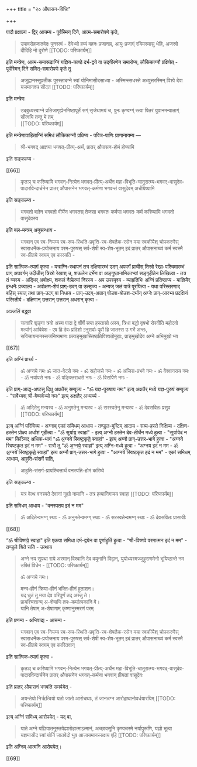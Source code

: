 +++
title = "२० औपासन-विधिः"

+++

पादौ प्रक्षाल्य - द्विर् आचम्य - पूर्वस्मिन् दिने, आत्म-समारोपणे कृते, 

> उपावरोहजातवेदः पुनस्त्वं - देवेभ्यो हव्यं वहनः प्रजानन्न्, आयुः प्रजाग्ं रयिमस्मासु धेहि, अजस्रो दीदिहि नो दुरोणे
[[TODO: परिष्कार्यम्]]

इति मन्त्रेण, आत्म-समारूढाग्निं यज्ञिय-काष्ठे दर्भ-द्वये वा उद्गीरणेन समारोप्य, लौकिकाग्नौ प्रक्षिपेत् - पूर्वस्मिन् दिने समित्-समारोपणे कृते तु 

> अजुह्वानस्सुप्रतीकः पुरस्तादग्ने स्वां योनिमासीदसाध्या - अस्मिन्त्सधस्ते अध्युत्तरस्मिन् विश्वे देवा यजमानश्च सीदत
[[TODO: परिष्कार्यम्]]

इति मन्त्रेण 

> उद्बुध्यस्वाग्ने प्रतिजागृह्येनमिष्टापूर्ते सग्ं सृजेथामयं च, पुनः कृण्वग्ग्ं स्त्वा पितरं युवानमन्वाताग्ं सीत्वयि तन्तु मे तम्   
[[TODO: परिष्कार्यम्]]

इति मन्त्रेणावाहिताग्निं समिधं लौकिकाग्नौ प्रक्षिप्य - पवित्र-पाणिः प्राणानायम्य —

> श्री-भगवद् आज्ञया भगवत्-प्रीत्य्-अर्थं, प्रातर् औपासन-होमं होष्यामि 

इति सङ्कल्प्य - 

[[66]]

> कृतञ् च करिष्यामि भगवन्-नित्येन भगवत्-प्रीत्य्-अर्थेन महा-विभूति-चातुरात्म्य-भगवद्-वासुदेव-पादारविन्दार्चनेन प्रातर् औपासनेन भगवत्-कर्मणा भगवन्तं वासुदेवम् अर्चयिष्यामि 

इति सङ्कल्प्य -

> भगवतो बलेन भगवतो वीर्येण भगवतस् तेजसा भगवतः कर्मणा भगवतः कर्म करिष्यामि भगवतो वासुदेवस्य  

इति बल-मन्त्रम् अनुसन्धाय - 

> भगवान् एव स्व-नियम्य स्व-रूप-स्थिति-प्रवृत्ति-स्व-शेषतैक-रसेन मया स्वकीयैश् चोपकरणैस् स्वाराधनैक-प्रयोजनाय परम-पुरुषस् सर्व-शेषी स्व-शेष-भूतम् इदं प्रातर् औपासनाख्यं कर्म स्वस्मै स्व-प्रीतये स्वयम् एव कारयति -

इति सात्विक-त्यागं कृत्वा - यत्राग्नि-स्थापनं तत्र दक्षिणारम्भं उदग् अपवर्गं प्राचीस् तिस्रो रेखाः पश्चिमारम्भं प्राग् अपवर्गम् उदीचीस् त्रिस्रो रेखाश् च, शकलेन दर्भेण वा अङ्गुष्ठानामिकाभ्यां सङ्गृहीतेन लिखित्वा - तत्र तं न्यस्य - अद्भिर् अवोक्ष्य, शकलं नैर्ऋत्यां निरस्य - अप उपस्पृश्य - व्याहृतिभिः अग्निं प्रतिष्ठाप्य - याज्ञियैर् इन्धनैः प्रज्वाल्य -  अवोक्षण-शेषं प्राग्-उदग् वा उत्सृज्य - अन्यज् जलं पात्रे पूरयित्वा - यथा परिस्तरणाद् बहिस् स्यात् तथा प्राग्-उदग् वा निधाय - प्राग्-उदग्-अग्रान् षोडश-षोडश-दर्भान् अग्नेः प्राग्-आरभ्य प्रदक्षिणं परिस्तीर्य - दक्षिणान् उत्तरान् उत्तरान् अधरान् कृत्वा - 

अञ्जलिं बद्ध्वा

> चत्वारि शृङ्गा त्रयो अस्य पादा द्वे शीर्षे सप्त हस्तासो अस्य, त्रिधा बद्धो वृषभो रोरवीति महोदवो मर्त्याग्ं आविवेश - एष हि देवः प्रदिशो ऽनुसर्वाः पूर्वो हि जातस्स उ गर्भे अन्तः, सविजायमानस्सजनिष्यमाणः प्रत्यङ्मुखास्तिष्ठतिविश्वतोमुखः, प्राङ्मुखोदेव अग्ने अभिमुखो भव

[[67]]

इति अग्निं प्रार्थ्य - 

> ॐ अग्नये नमः ॐ जात-वेदसे नमः - ॐ सहोजसे नमः - ॐ  अजिरा-प्रभवे नमः - ॐ वैश्वानराय नमः - ॐ नर्यापसे नमः - ॐ पङ्क्तिराधसे नमः - ॐ विसर्पिणे नमः -

इति प्राग्-आद्य्-अष्टसु दिक्षु अक्षतैस् सम्पूज्य - "ॐ यज्ञ-पुरुषाय नमः" इत्य् अक्षतैर् मध्ये यज्ञ-पुरुषं सम्पूज्य - "सर्वेभ्यश् श्री-वैष्णवेभ्यो नमः" इत्य् अक्षतैर् अभ्यर्च्य -

> ॐ अदितेनु मन्यस्व - ॐ अनुमतेनु मन्यस्व - ॐ सरस्वतेनु मन्यस्व - ॐ देवसवितः प्रसुव
[[TODO: परिष्कार्यम्]]

इत्य् अग्निं परिषिच्य - अग्नाव् एकां समिधम् आधाय - तण्डुल-मुष्टिम् आदाय -  सव्य-हस्ते निक्षिप्य - दक्षिण-हस्तेन प्रोक्ष्य अर्धांशं गृहीत्वा - "ॐ सूर्या॑य॒ स्वाहा॑" - इत्य् अग्नौ हस्तेन देव-तीर्थेन मध्ये हुत्वा - "सूर्यायेदं न मम” किञ्चिद् अधिक-भागं "ॐ अ॒ग्नये॑ स्विष्ट॒कृते॒ स्वाहा॑" - इत्य् अग्नौ प्राग्-उत्तर-भागे हुत्वा - "अग्नये स्विष्टकृत इदं न मम" - रात्रौ तु "ॐ अ॒ग्नये॒ स्वाहा॑” इत्य् अग्नि-मध्ये हुत्वा - "अग्नय इदं न मम - ॐ अ॒ग्नये॑ स्विष्ट॒कृते॒ स्वाहा॑” इत्य अग्नौ प्राग्-उत्तर-भागे हुत्वा - "आग्नये स्विष्टकृत इदं न मम" - एकां समिधम् आधाय, आहुति-संसर्गे सति, 

> आहुति-संसर्ग-प्रायश्चित्तार्थं वनस्पति-होमं करिष्ये

इति सङ्कल्प्य - 

> यत्र वेत्थ वनस्पते देवानां गुह्यो नामानि - तत्र हव्यानिगामय स्वाहा
[[TODO: परिष्कार्यम्]]

इति समिधम् आधाय - "वनस्पतय इदं न मम" 

> ॐ अदितेन्वमग्ग् स्थाः - ॐ अनुमतेन्वमग्ग् स्थाः - ॐ सरस्वतेन्वमग्ग् स्थाः - ॐ देवसवितः प्रासावीः

[[68]]

“ॐ श्रीविष्ण॑वे॒ स्वाहा॑" इति एकया समिधा दर्भ-द्वयेन वा पूर्णाहुतिं हुत्वा - “श्री-विष्णवे परमात्मन इदं न मम” - तण्डुले श्रिते सति - उत्थाय 

> अग्ने नय सुपथा राये अस्मान् विश्वानि देव वयुनानि विद्वान्, युयोध्यस्मज्जुहुराणमेनो भूयिष्ठान्ते नम उक्तिं विधेम - 
[[TODO: परिष्कार्यम्]]
>
> ॐ अग्नये नमः। 
>
> मन्त्र-हीनं क्रिया-हीनं भक्ति-हीनं हुताशन।  
यद् धुतं तु मया देव परिपूर्णं तद् अस्तु ते।  
प्रायश्चित्तान्य् अ-शेषाणि तपः-कर्मात्मकानि वै।  
यानि तेषाम् अ-शेषाणाम् कृष्णानुस्मरणं परम्  

इति प्रणम्य - अभिवाद्य - आचम्य - 

> भगवान् एव स्व-नियम्य स्व-रूप-स्थिति-प्रवृत्ति-स्व-शेषतैक-रसेन मया स्वकीयैश् चोपकरणैस् स्वाराधनैक-प्रयोजनाय परम-पुरुषस् सर्व-शेषी स्व-शेष-भूतम् इदं प्रातर् औपासनाख्यं कर्म स्वस्मै स्व-प्रीतये स्वयम् एव कारितवान्

इति सात्विक-त्यागं कृत्वा - 

> कृतञ् च करिष्यामि भगवन्-नित्येन भगवत्-प्रीत्य्-अर्थेन महा-विभूति-चातुरात्म्य-भगवद्-वासुदेव-पादारविन्दार्चनेन प्रातर् औपासनेन भगवत्-कर्मणा भगवान् प्रीयतां वासुदेवः

इति प्रातर् औपासनं भगवति समर्पयेत् - 

> अयन्तेयो निर्ऋत्वियो यतो जातो आरोचथाः, तं जानन्नग्न आरोहाथानोवर्धयारयिम् 
[[TODO: परिष्कार्यम्]]

इत्य् अग्निं समिध्य् आरोपयेत् - यद् वा, 

> याते अग्ने यज्ञियातनूस्तयेह्यारोहात्माऽत्मानं, अच्छावसूनि कृण्वन्नस्मे नर्यापुरूणि, यज्ञो भूत्वा यज्ञमासीद स्वां योनिं जातवेदो भुव आजायमानस्सक्षय एहि 
[[TODO: परिष्कार्यम्]]

इति अग्निम् आत्मनि आरोपयेत्। 

[[69]]
